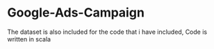 # Google-Ads-Campaign
The dataset is also included for the code that i have included, Code is written in scala
